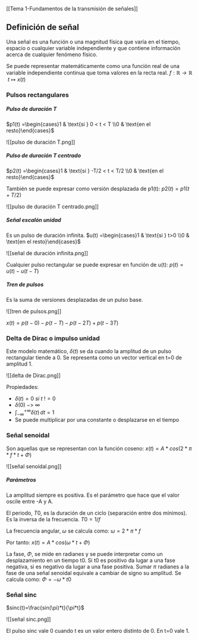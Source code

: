  [[Tema 1-Fundamentos de la transmisión de señales]]

## Definición de señal
Una señal es una función o una magnitud física que varía en el tiempo, espacio o cualquier variable independiente y que contiene información acerca de cualquier fenómeno físico. 

Se puede representar matemáticamente como una función real de una variable independiente continua que toma valores en la recta real.
$f: \mathbb{R} \to \mathbb{R}$
$\ t \mapsto x(t)$

### Pulsos rectangulares
##### Pulso de duración T

$p1(t) =\begin{cases}1 & \text{si } 0 < t < T \\0 & \text{en el resto}\end{cases}$

![[pulso de duración T.png]]

##### Pulso de duración T centrado

$p2(t) =\begin{cases}1 & \text{si } -T/2 < t < T/2 \\0 & \text{en el resto}\end{cases}$

También se puede expresar como versión desplazada de p1(t):
$p2(t)=p1(t+T/2)$

![[pulso de duración T centrado.png]]

##### Señal escalón unidad
Es un pulso de duración infinita.
$u(t) =\begin{cases}1 & \text{si } t>0 \\0 & \text{en el resto}\end{cases}$

![[señal de duración infinita.png]]

Cualquier pulso rectangular se puede expresar en función de u(t):
$p(t)=u(t)-u(t-T)$

##### Tren de pulsos
Es la suma de versiones desplazadas de un pulso base.

![[tren de pulsos.png]]

$x(t)=p(t-0)-p(t-T)-p(t-2T)+p(t-3T)$

### Delta de Dirac o impulso unidad
Este modelo matemático, $\delta(t)$ se da cuando la amplitud de un pulso rectangular tiende a 0. Se representa como un vector vertical en t=0 de amplitud 1.

![[delta de Dirac.png]]

Propiedades:
+ $\delta(t)=0\ si\ t\ !=0$
+ $\delta(0)\ ->\ \infty$
+ $\int_{-\infty}^{+\infty} \delta(t) \, dt = 1$
+ Se puede multiplicar por una constante o desplazarse en el tiempo

### Señal senoidal
Son aquellas que se representan con la función coseno:
$x(t)=A*cos(2*\pi*f*t+\Phi)$


![[señal senoidal.png]]

##### Parámetros
La amplitud siempre es positiva. Es el parámetro que hace que el valor oscile entre
-A y A.

El periodo, $T0$, es la duración de un ciclo (separación entre dos mínimos). Es la inversa de la frecuencia.
$T0=1/f$

La frecuencia angular, $\omega$ se calcula como:
$\omega=2*\pi*f$

Por tanto:
$x(t)=A*cos(\omega*t+\Phi)$

La fase, $\Phi$, se mide en radianes y se puede interpretar como un desplazamiento en un tiempo t0. Si t0 es positivo da lugar a una fase negativa, si es negativo da lugar a una fase positiva. Sumar $\pi$ radianes a la fase de una señal senoidal equivale a cambiar de signo su amplitud. Se calcula como:
$\Phi=-\omega*t0$


### Señal sinc
$sinc(t)=\frac{sin(\pi)*t}{\pi*t}$

![[señal sinc.png]]

El pulso sinc vale 0 cuando t es un valor entero distinto de 0. En t=0 vale 1.